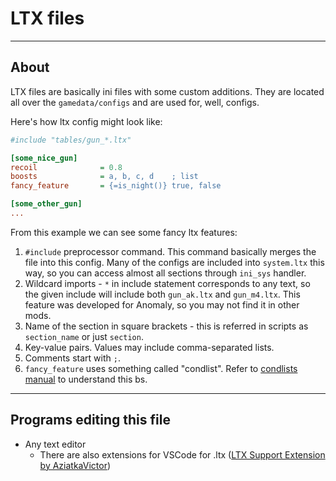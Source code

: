 # LTX files

___

## About

LTX files are basically ini files with some custom additions. They are located all over the `gamedata/configs` and are used for, well, configs.

Here's how ltx config might look like:

```ini
#include "tables/gun_*.ltx"

[some_nice_gun]
recoil              = 0.8
boosts              = a, b, c, d    ; list
fancy_feature       = {=is_night()} true, false

[some_other_gun]
...
```

From this example we can see some fancy ltx features:

1. `#include` preprocessor command. This command basically merges the file into this config. Many of the configs are included into `system.ltx` this way, so you can access almost all sections through `ini_sys` handler.
2. Wildcard imports - `*` in include statement corresponds to any text, so the given include will include both `gun_ak.ltx` and `gun_m4.ltx`. This feature was developed for Anomaly, so you may not find it in other mods.
3. Name of the section in square brackets - this is referred in scripts as `section_name` or just `section`.
4. Key-value pairs. Values may include comma-separated lists.
5. Comments start with `;`.
6. `fancy_feature` uses something called "condlist". Refer to [condlists manual](../../configs/condlists.md) to understand this bs.

___

## Programs editing this file

- Any text editor
  - There are also extensions for VSCode for .ltx ([LTX Support Extension by AziatkaVictor](https://marketplace.visualstudio.com/items?itemName=AziatkaVictor.ltx-support))
  